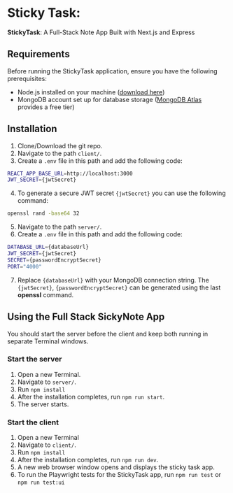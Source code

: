 # Sticky Task:

**StickyTask**: A Full-Stack Note App Built with Next.js and Express

## Requirements

Before running the StickyTask application, ensure you have the following prerequisites:

- Node.js installed on your machine ([download here](https://nodejs.org/))
- MongoDB account set up for database storage ([MongoDB Atlas](https://www.mongodb.com/cloud/atlas) provides a free tier)

## Installation

1. Clone/Download the git repo.
2. Navigate to the path `client/`.
3. Create a `.env` file in this path and add the following code:

```bash
REACT_APP_BASE_URL=http://localhost:3000
JWT_SECRET={jwtSecret}
```

4. To generate a secure JWT secret `{jwtSecret}` you can use the following command:

```bash
openssl rand -base64 32
```

5. Navigate to the path `server/`.
6. Create a `.env` file in this path and add the following code:

```bash
DATABASE_URL={databaseUrl}
JWT_SECRET={jwtSecret}
SECRET={passwordEncryptSecret}
PORT="4000"
```

7. Replace `{databaseUrl}` with your MongoDB connection string. The `{jwtSecret}`, `{passwordEncryptSecret}` can be generated using the last **openssl** command.

## Using the Full Stack SickyNote App

You should start the server before the client and keep both running in separate Terminal windows.

### Start the server

1. Open a new Terminal.
2. Navigate to `server/`.
3. Run `npm install`
4. After the installation completes, run `npm run start`.
5. The server starts.

### Start the client

1. Open a new Terminal
2. Navigate to `client/`.
3. Run `npm install`
4. After the installation completes, run `npm run dev`.
5. A new web browser window opens and displays the sticky task app.
6. To run the Playwright tests for the StickyTask app, run `npm run test` or `npm run test:ui`
